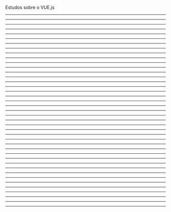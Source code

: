 Estudos sobre o VUE.js

---------------------------------------------------
---------------------------------------------------
---------------------------------------------------
---------------------------------------------------
---------------------------------------------------
---------------------------------------------------
---------------------------------------------------
---------------------------------------------------
---------------------------------------------------
---------------------------------------------------
---------------------------------------------------
---------------------------------------------------
---------------------------------------------------
---------------------------------------------------
---------------------------------------------------
---------------------------------------------------
---------------------------------------------------
---------------------------------------------------
---------------------------------------------------
---------------------------------------------------
---------------------------------------------------
---------------------------------------------------
---------------------------------------------------
---------------------------------------------------
---------------------------------------------------
---------------------------------------------------
---------------------------------------------------
---------------------------------------------------
---------------------------------------------------
---------------------------------------------------
---------------------------------------------------
---------------------------------------------------
---------------------------------------------------
---------------------------------------------------
---------------------------------------------------
---------------------------------------------------
---------------------------------------------------
---------------------------------------------------
---------------------------------------------------
---------------------------------------------------
---------------------------------------------------